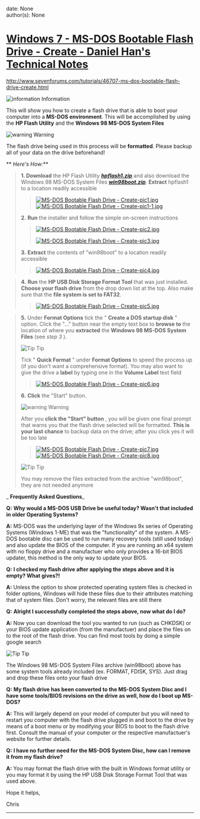
date: None  
author(s): None  

# [Windows 7 - MS-DOS Bootable Flash Drive - Create - Daniel Han's Technical Notes](https://sites.google.com/site/xiangyangsite/home/technical-tips/windows-tips/windows-7---ms-dos-bootable-flash-drive---create)

<http://www.sevenforums.com/tutorials/46707-ms-dos-bootable-flash-drive-create.html>

![information](http://www.sevenforums.com/images/infosmall1.png) Information

This will show you how to create a flash drive that is able to boot your computer into a **MS-DOS environment**. This will be accomplished by using the **HP Flash Utility** and the **Windows 98 MS-DOS System Files**

![warning](http://www.sevenforums.com/images/warnsmall.png) Warning

The flash drive being used in this process will be **formatted**. Please backup all of your data on the drive beforehand!

 ** _Here's How:_**

>  **1. Download** the HP Flash Utility **_[hpflash1.zip](http://www.sevenforums.com/attachments/tutorials/42022d1260810265-ms-dos-bootable-flash-drive-create-hpflash1.zip)_** and also download the Windows 98 MS-DOS System Files [](http://javascript%3Cb%3E%3C/b%3E:void\(fileWindow\('46c48f5eee1de3a374bb34ab1ce36573'\)\);)**_[win98boot.zip](http://www.sevenforums.com/attachments/tutorials/42023d1260810265-ms-dos-bootable-flash-drive-create-win98boot.zip)_**. **Extract** hpflash1 to a location readily accessible
>
>> [![MS-DOS Bootable Flash Drive - Create-pic1.jpg](http://www.sevenforums.com/attachments/tutorials/42026d1260810481t-ms-dos-bootable-flash-drive-create-pic1.jpg)](http://www.sevenforums.com/attachments/tutorials/42026d1260810481-ms-dos-bootable-flash-drive-create-pic1.jpg)  
> [![MS-DOS Bootable Flash Drive - Create-pic1-1.jpg](http://www.sevenforums.com/attachments/tutorials/42027d1260810481t-ms-dos-bootable-flash-drive-create-pic1-1.jpg)](http://www.sevenforums.com/attachments/tutorials/42027d1260810481-ms-dos-bootable-flash-drive-create-pic1-1.jpg)  
> 
> 
>  **2.** **Run** the installer and follow the simple on-screen instructions
>
>>   
> 
>> 
>> [![MS-DOS Bootable Flash Drive - Create-pic2.jpg](http://www.sevenforums.com/attachments/tutorials/41978d1260774561t-ms-dos-bootable-flash-drive-create-pic2.jpg)](http://www.sevenforums.com/attachments/tutorials/41978d1260774561-ms-dos-bootable-flash-drive-create-pic2.jpg)
>> 
>> [![MS-DOS Bootable Flash Drive - Create-pic3.jpg](http://www.sevenforums.com/attachments/tutorials/41979d1260774561t-ms-dos-bootable-flash-drive-create-pic3.jpg)](http://www.sevenforums.com/attachments/tutorials/41979d1260774561-ms-dos-bootable-flash-drive-create-pic3.jpg)
> 
>  **3.** **Extract** the contents of "win98boot" to a location readily accessible
>
>> [![MS-DOS Bootable Flash Drive - Create-pic4.jpg](http://www.sevenforums.com/attachments/tutorials/41990d1260778829t-ms-dos-bootable-flash-drive-create-pic4.jpg)](http://www.sevenforums.com/attachments/tutorials/41990d1260778829-ms-dos-bootable-flash-drive-create-pic4.jpg)  
> 

>  **4.** **Run** the **HP USB Disk Storage Format Tool** that was just installed. **Choose your flash drive** from the drop down list at the top. Also make sure that the **file system is set to FAT32**.
>
>> [![MS-DOS Bootable Flash Drive - Create-pic5.jpg](http://www.sevenforums.com/attachments/tutorials/41984d1260774848t-ms-dos-bootable-flash-drive-create-pic5.jpg)](http://www.sevenforums.com/attachments/tutorials/41984d1260774848-ms-dos-bootable-flash-drive-create-pic5.jpg)  
> 

>  **5.** Under **Format Options** tick the " **Create a DOS startup disk** " option. Click the "..." button near the empty text box to **browse to** the location of where you **extracted** the **Windows 98 MS-DOS System Files** (see _step 3_ ).
> 
> ![Tip](http://www.sevenforums.com/images/tipsmall.png) Tip
> 
> Tick " **Quick Format** " under **Format Options** to speed the process up (if you don't want a comprehensive format). You may also want to give the drive a **label** by typing one in the **Volume Label** text field
>
>> [![MS-DOS Bootable Flash Drive - Create-pic6.jpg](http://www.sevenforums.com/attachments/tutorials/41991d1260778829t-ms-dos-bootable-flash-drive-create-pic6.jpg)](http://www.sevenforums.com/attachments/tutorials/41991d1260778829-ms-dos-bootable-flash-drive-create-pic6.jpg)  
> 
> 
>  **6.** **Click** the "Start" button.
> 
> ![warning](http://www.sevenforums.com/images/warnsmall.png) Warning
> 
> After you **click the "Start" button** , you will be given one final prompt that warns you that the flash drive selected will be formatted. **This is your last chance** to backup data on the drive; after you click yes it will be too late
>
>> [![MS-DOS Bootable Flash Drive - Create-pic7.jpg](http://www.sevenforums.com/attachments/tutorials/41992d1260778829t-ms-dos-bootable-flash-drive-create-pic7.jpg)](http://www.sevenforums.com/attachments/tutorials/41992d1260778829-ms-dos-bootable-flash-drive-create-pic7.jpg)  
> [![MS-DOS Bootable Flash Drive - Create-pic8.jpg](http://www.sevenforums.com/attachments/tutorials/41993d1260778829t-ms-dos-bootable-flash-drive-create-pic8.jpg)](http://www.sevenforums.com/attachments/tutorials/41993d1260778829-ms-dos-bootable-flash-drive-create-pic8.jpg)
> 
> ![Tip](http://www.sevenforums.com/images/tipsmall.png) Tip
> 
> You may remove the files extracted from the archive "win98boot", they are not needed anymore
> 
>   
> 

 _ **Frequently Asked Questions**_

 **Q:** **Why would a MS-DOS USB Drive be useful today? Wasn't that included in older Operating Systems?**

  
 **A:** MS-DOS was the underlying layer of the Windows 9x series of Operating Systems (Windows 1-ME) that was the "functionality" of the system. A MS-DOS bootable disc can be used to run many recovery tools (still used today) and also update the BIOS of the computer. If you are running an x64 system with no floppy drive and a manufactuer who only provides a 16-bit BIOS updater, this method is the only way to update your BIOS.

 **Q:** **I checked my flash drive after applying the steps above and it is empty? What gives?!**

  
 **A:** Unless the option to show protected operating system files is checked in folder options, Windows will hide these files due to their attributes matching that of system files. Don't worry, the relevant files are still there

 **Q:** **Alright I successfully completed the steps above, now what do I do?**

  
 **A:** Now you can download the tool you wanted to run (such as CHKDSK) or your BIOS update application (from the manufactuer) and place the files on to the root of the flash drive. You can find most tools by doing a simple google search

![Tip](http://www.sevenforums.com/images/tipsmall.png) Tip

The Windows 98 MS-DOS System Files archive (win98boot) above has some system tools already included (ex. FORMAT, FDISK, SYS). Just drag and drop these files onto your flash drive

 **Q:** **My flash drive has been converted to the MS-DOS System Disc and I have some tools/BIOS revisions on the drive as well, how do I boot up MS-DOS?**

  
 **A:** This will largely depend on your model of computer but you will need to restart you computer with the flash drive plugged in and boot to the drive by means of a boot menu or by modifying your BIOS to boot to the flash drive first. Consult the manual of your computer or the respective manufactuer's website for further details.

 **Q:** **I have no further need for the MS-DOS System Disc, how can I remove it from my flash drive?**

  
 **A:** You may format the flash drive with the built in Windows format utility or you may format it by using the HP USB Disk Storage Format Tool that was used above.

Hope it helps,

  
Chris  
  
---


